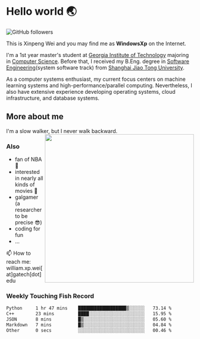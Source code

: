<!--
**WindowsXp-Beta/WindowsXp-Beta** is a ✨ _special_ ✨ repository because its `README.md` (this file) appears on your GitHub profile.

Here are some ideas to get you started:

- 🔭 I’m currently working on ...
- 🌱 I’m currently learning ...
- 👯 I’m looking to collaborate on ...
- 🤔 I’m looking for help with ...
- 💬 Ask me about ...
- 📫 How to reach me: ...
- 😄 Pronouns: ...
- ⚡ Fun fact: ...
-->
# Hello world :earth_asia:

![GitHub followers](https://img.shields.io/github/followers/WindowsXp-Beta?style=social)

This is Xinpeng Wei and you may find me as **WindowsXp** on the Internet.

I'm a 1st year master's student at [Georgia Institute of Technology](https://www.gatech.edu/) majoring in [Computer Science](https://www.cc.gatech.edu/degree-programs/master-science-computer-science). Before that, I received my B.Eng. degree in [Software Engineering](http://www.se.sjtu.edu.cn/)(system software track) from [Shanghai Jiao Tong University](http://en.sjtu.edu.cn/).

As a computer systems enthusiast, my current focus centers on machine learning systems and high-performance/parallel computing. Nevertheless, I also have extensive experience developing operating systems, cloud infrastructure, and database systems.

## More about me

I'm a slow walker, but I never walk backward.<img align='right' src='https://github-readme-stats.vercel.app/api/top-langs/?username=WindowsXp-Beta&layout=compact&hide=scss,hcl,Tcl&langs_count=5&theme=tokyonight' width='400px'>

### Also
- fan of NBA :basketball:
- interested in nearly all kinds of movies :movie_camera:
- galgamer (a researcher to be precise :sunglasses:)
- coding for fun
- ...

📫 How to reach me: william.xp.wei[at]gatech[dot]edu

### Weekly Touching Fish Record

<!--START_SECTION:waka-->

```txt
Python     1 hr 47 mins    ██████████████████▒░░░░░░   73.14 %
C++        23 mins         ████░░░░░░░░░░░░░░░░░░░░░   15.95 %
JSON       8 mins          █▒░░░░░░░░░░░░░░░░░░░░░░░   05.60 %
Markdown   7 mins          █▒░░░░░░░░░░░░░░░░░░░░░░░   04.84 %
Other      0 secs          ░░░░░░░░░░░░░░░░░░░░░░░░░   00.46 %
```

<!--END_SECTION:waka-->
